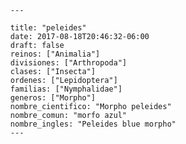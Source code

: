 
      ---

      title: "peleides"
      date: 2017-08-18T20:46:32-06:00
      draft: false
      reinos: ["Animalia"]
      divisiones: ["Arthropoda"]
      clases: ["Insecta"]
      ordenes: ["Lepidoptera"]
      familias: ["Nymphalidae"]
      generos: ["Morpho"]
      nombre_cientifico: "Morpho peleides"
      nombre_comun: "morfo azul"
      nombre_ingles: "Peleides blue morpho"
      ---

      